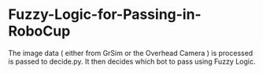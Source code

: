 # Fuzzy-Logic-for-Passing-in-RoboCup
The image data ( either from GrSim or the Overhead Camera ) is processed is passed to decide.py. It then decides which bot to pass using Fuzzy Logic.
